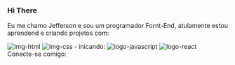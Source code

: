 ### Hi There 
Eu me chamo Jefferson e sou um programador Fornt-End, atulamente estou aprendend e criando projetos com:

<img src="https://img.shields.io/badge/HTML5-E34F26?style=for-the-badge&logo=html5&logoColor=white" alt="img-html"/>
<img src="https://img.shields.io/badge/CSS-239120?&style=for-the-badge&logo=css3&logoColor=white" alt="img-css"/>
- inicando:
<img src="https://img.shields.io/badge/JavaScript-F7DF1E?style=for-the-badge&logo=javascript&logoColor=black" alt="logo-javascript"/>
<img src="https://img.shields.io/badge/React-20232A?style=for-the-badge&logo=react&logoColor=61DAFB" alt="logo-react"/>
<br>
Conecte-se comigo:
<a href="https://www.linkedin.com/in/jefferson-prudencio/" src=">Instagran</a>
